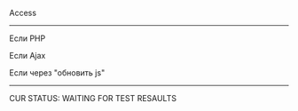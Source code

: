 Access

------------------------

Если PHP
 
Если Ajax
 
Если через "обновить js"

------------------------
CUR STATUS: WAITING FOR TEST RESAULTS
